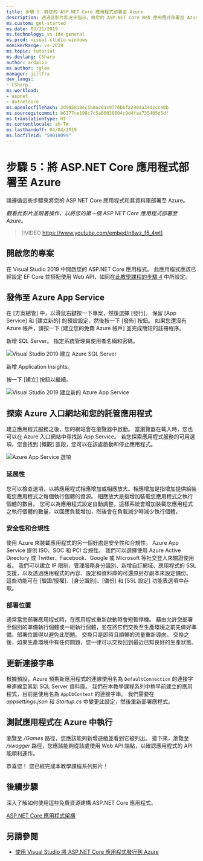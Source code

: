```yaml
---
title: 步驟 5：將您的 ASP.NET Core 應用程式部署至 Azure
description: 透過此影片和逐步指示，將您的 ASP.NET Core Web 應用程式部署至 Azure。
ms.custom: get-started
ms.date: 03/31/2019
ms.technology: vs-ide-general
ms.prod: visual-studio-windows
monikerRange: vs-2019
ms.topic: tutorial
ms.devlang: CSharp
author: ardalis
ms.author: tglee
manager: jillfra
dev_langs:
- CSharp
ms.workload:
- aspnet
- dotnetcore
ms.openlocfilehash: 2d995818ec5b8ac01c9776bbf2290da39d2cc40b
ms.sourcegitcommit: b6177ce198c7c5a00030604c9d4faa735405d5df
ms.translationtype: HT
ms.contentlocale: zh-TW
ms.lasthandoff: 04/04/2019
ms.locfileid: "59018099"
---
```

# <a name="step-5-deploy-your-aspnet-core-app-to-azure"></a>步驟 5：將 ASP.NET Core 應用程式部署至 Azure

請遵循這些步驟來將您的 ASP.NET Core 應用程式和其資料庫部署至 Azure。

_觀看此影片並跟著操作，以將您的第一個 ASP.NET Core 應用程式部署至 Azure。_

> [!VIDEO https://www.youtube.com/embed/n8wz_f5_4wI]

## <a name="open-your-project"></a>開啟您的專案

在 Visual Studio 2019 中開啟您的 ASP.NET Core 應用程式。 此應用程式應該已經設定 EF Core 並搭配使用 Web API，如同在[此教學課程的步驟 4](tutorial-aspnet-core-ef-step-04.md) 中所設定。

## <a name="publish-to-azure-app-service"></a>發佈至 Azure App Service

在 [方案總管] 中，以滑鼠右鍵按一下專案，然後選擇 [發行]。 保留 [App Service] 和 [建立新的] 的預設設定，然後按一下 [發佈] 按鈕。 如果您還沒有 Azure 帳戶，請按一下 [建立您的免費 Azure 帳戶] 並完成簡短的註冊程序。

新增 SQL Server。 指定系統管理員使用者名稱和密碼。

![Visual Studio 2019 建立 Azure SQL Server](media/vs-2019/vs2019-azure-sql-server.png)

新增 Application Insights。

按一下 [建立] 按鈕以繼續。

![Visual Studio 2019 建立新的 Azure App Service](media/vs-2019/vs2019-azure-create-new-app-service.png)

## <a name="exploring-the-azure-portal-and-your-hosted-app"></a>探索 Azure 入口網站和您的託管應用程式

建立應用程式服務之後，您的網站會在瀏覽器中啟動。 當瀏覽器在載入時，您也可以在 Azure 入口網站中尋找該 App Service。 若您探索應用程式服務的可用選項，您會找到 [概觀] 區段，您可以在該處啟動和停止應用程式。

![Azure App Service 選項](media/vs-2019/vs2019-azure-app-service-menu-options.png)

### <a name="scalability"></a>延展性

您可以檢查選項，以將應用程式相應增加或相應放大。相應增加是指增加提供給裝載您應用程式之每個執行個體的資源。 相應放大是指增加裝載您應用程式之執行個體的數目。 您可以為應用程式設定自動調整，這樣系統會增加裝載您應用程式之執行個體的數量，以回應負載增加，然後會在負載減少時減少執行個體。

### <a name="security-and-compliance"></a>安全性和合規性

使用 Azure 來裝載應用程式的另一個好處是安全性和合規性。 Azure App Service 提供 ISO、SOC 和 PCI 合規性。 我們可以選擇使用 Azure Active Directory 或 Twitter、Facebook、Google 或 Microsoft 等社交登入來驗證使用者。 我們可以建立 IP 限制、管理服務身分識別、新增自訂網域、應用程式的 SSL 支援，以及透過應用程式的內容、設定和資料庫的可還原封存副本來設定備份。 這些功能可在 [驗證/授權]、[身分識別]、[備份] 和 [SSL 設定] 功能表選項中存取。

### <a name="deployment-slots"></a>部署位置

通常當您部署應用程式時，在應用程式重新啟動時會短暫停機。 藉由允許您部署至個別的準備執行個體或一組執行個體，並在將它們交換至生產環境之前先做好準備，部署位置得以避免此問題。 交換只是即時且順暢的流量重新導向。 交換之後，如果生產環境中有任何問題，您一律可以交換回到最近已知良好的生產狀態。

## <a name="update-connection-string"></a>更新連接字串

根據預設，Azure 預期新應用程式的連線使用名為 `DefaultConnection` 的連接字串連線至其新 SQL Server 資料庫。 我們在本教學課程系列中稍早前建立的應用程式，目前是使用名為 `AppDbContext` 的連接字串。 我們需要在 *appsettings.json* 和 *Startup.cs* 中變更此設定，然後重新部署應程式。

## <a name="test-the-app-running-in-azure"></a>測試應用程式在 Azure 中執行

瀏覽至 */Games* 路徑，您應該能夠新增遊戲並看到它被列出。 接下來，瀏覽至 */swagger* 路徑，您應該能夠從該處使用 Web API 端點，以確認應用程式的 API 能順利運作。

恭喜您！ 您已經完成本教學課程系列影片！

## <a name="next-steps"></a>後續步驟

深入了解如何使用這些免費資源建構 ASP.NET Core 應用程式。

[ASP.NET Core 應用程式架構](https://dotnet.microsoft.com/learn/web/aspnet-architecture)

## <a name="see-also"></a>另請參閱

- [使用 Visual Studio 將 ASP.NET Core 應用程式發行到 Azure](/aspnet/core/tutorials/publish-to-azure-webapp-using-vs?view=aspnetcore-2.2)